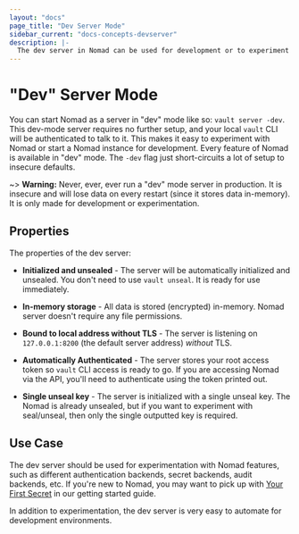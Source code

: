 ```yaml
---
layout: "docs"
page_title: "Dev Server Mode"
sidebar_current: "docs-concepts-devserver"
description: |-
  The dev server in Nomad can be used for development or to experiment with Nomad.
---
```


# "Dev" Server Mode

You can start Nomad as a server in "dev" mode like so: `vault server -dev`.
This dev-mode server requires no further setup, and your local `vault` CLI will
be authenticated to talk to it. This makes it easy to experiment with Nomad or
start a Nomad instance for development. Every feature of Nomad is available in 
"dev" mode. The `-dev` flag just short-circuits a lot of setup to insecure 
defaults.

~> **Warning:** Never, ever, ever run a "dev" mode server in production.
It is insecure and will lose data on every restart (since it stores data
in-memory). It is only made for development or experimentation.

## Properties

The properties of the dev server:

  * **Initialized and unsealed** - The server will be automatically initialized
    and unsealed. You don't need to use `vault unseal`. It is ready for use
    immediately.

  * **In-memory storage** - All data is stored (encrypted) in-memory. Nomad
    server doesn't require any file permissions.

  * **Bound to local address without TLS** - The server is listening on
    `127.0.0.1:8200` (the default server address) _without_ TLS.

  * **Automatically Authenticated** - The server stores your root access
    token so `vault` CLI access is ready to go. If you are accessing Nomad
    via the API, you'll need to authenticate using the token printed out.

  * **Single unseal key** - The server is initialized with a single unseal
    key. The Nomad is already unsealed, but if you want to experiment with
    seal/unseal, then only the single outputted key is required.

## Use Case

The dev server should be used for experimentation with Nomad features, such
as different authentication backends, secret backends, audit backends, etc.
If you're new to Nomad, you may want to pick up with [Your First 
Secret](http://vaultproject.io/intro/getting-started/first-secret.html) in 
our getting started guide.

In addition to experimentation, the dev server is very easy to automate
for development environments.
